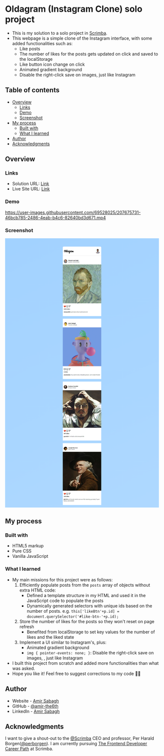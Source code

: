 # Oldagram (Instagram Clone) solo project 

- This is my solution to a solo project in [Scrimba](https://scrimba.com).
- This webpage is a simple clone of the Instagram interface, with some added functionalities such as:
    - Like posts
    - The number of likes for the posts gets updated on click and saved to the localStorage 
    - Like button icon change on click
    - Animated gradient background
    - Disable the right-click save on images, just like Instagram

## Table of contents

- [Overview](#overview)
  - [Links](#links)
  - [Demo](#demo)
  - [Screenshot](#screenshot)
- [My process](#my-process)
  - [Built with](#built-with)
  - [What I learned](#what-i-learned)
- [Author](#author)
- [Acknowledgments](#acknowledgments)


## Overview

### Links

- Solution URL: [Link](https://github.com/amir-the6th/Oldagram)
- Live Site URL: [Link](https://amir-the6th.github.io/Oldagram/)

### Demo
https://user-images.githubusercontent.com/69528025/207675731-46bcb785-2486-4eab-b4c6-82640bd3d671.mp4

### Screenshot

![screenshot](./screenshot.png)

## My process

### Built with

- HTML5 markup
- Pure CSS
- Vanilla JavaScript

### What I learned

- My main missions for this project were as follows:
    1. Efficiently populate posts from the `posts` array of objects without extra HTML code:
        - Defined a template structure in my HTML and used it in the JavaScript code to populate the posts
        - Dynamically generated selectors with unique ids based on the number of posts. e.g. `this['likeBtn'+p.id] = document.querySelector('#like-btn-'+p.id);`
    2. Store the number of likes for the posts so they won't reset on page refresh
        - Benefited from localStorage to set key values for the number of likes and the liked state
    3. Implement a UI similar to Instagram's, plus:
        - Animated gradient background
        - `img { pointer-events: none; }`: Disable the right-click save on images, , just like Instagram
- I built this project from scratch and added more functionalities than what was asked. 
- Hope you like it! Feel free to suggest corrections to my code 🙌🏼 

## Author

- Website - [Amir Sabagh](https://arsenicolos.com)
- GitHub - [@amir-the6th](https://github.com/amir-the6th)
- LinkedIn - [Amir Sabagh](https://linkedin.com/in/arsenicolos)

## Acknowledgments

I want to give a shout-out to the [@Scrimba](https://github.com/scrimba) CEO and professor, Per Harald Borgen([@perborgen](https://github.com/perborgen)). I am currently pursuing [The Frontend Developer Career Path](https://scrimba.com/learn/frontend) at Scrimba.
